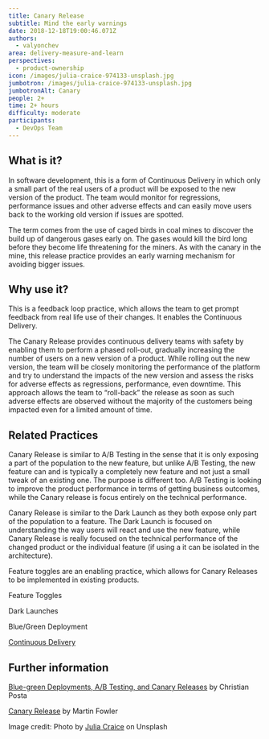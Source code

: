```yaml
---
title: Canary Release
subtitle: Mind the early warnings
date: 2018-12-18T19:00:46.071Z
authors:
  - valyonchev
area: delivery-measure-and-learn
perspectives:
  - product-ownership
icon: /images/julia-craice-974133-unsplash.jpg
jumbotron: /images/julia-craice-974133-unsplash.jpg
jumbotronAlt: Canary
people: 2+
time: 2+ hours
difficulty: moderate
participants:
  - DevOps Team
---
```

## What is it?

In software development, this is a form of Continuous Delivery in which only a small part of the real users of a product will be exposed to the new version of the product. The team would monitor for regressions, performance issues and other adverse effects and can easily move users back to the working old version if issues are spotted. 

The term comes from the use of caged birds in coal mines to discover the build up of dangerous gases early on. The gases would kill the bird long before they become life threatening for the miners. As with the canary in the mine, this release practice provides an early warning mechanism for avoiding bigger issues. 

## Why use it?

This is a feedback loop practice, which allows the team to get prompt feedback from real life use of their changes. It enables the Continuous Delivery. 

The Canary Release provides continuous delivery teams with safety by enabling them to perform a phased roll-out, gradually increasing the number of users on a new version of a product. While rolling out the new version, the team will be closely monitoring the performance of the platform and try to understand the impacts of the new version and assess the risks for adverse effects as regressions, performance, even downtime. This approach allows the team to “roll-back” the release as soon as such adverse effects are observed without the majority of the customers being impacted even for a limited amount of time.

## Related Practices

Canary Release is similar to A/B Testing in the sense that it is only exposing a part of the population to the new feature, but unlike A/B Testing, the new feature can and is typically a completely new feature and not just a small tweak of an existing one. The purpose is different too. A/B Testing is looking to improve the product performance in terms of getting business outcomes, while the Canary release is focus entirely on the technical performance. 

Canary Release is similar to the Dark Launch as they both expose only part of the population to a feature. The Dark Launch is focused on understanding the way users will react and use the new feature, while Canary Release is really focused on the technical performance of the changed product or the individual feature (if using a it can be isolated in the architecture).

Feature toggles are an enabling practice, which allows for Canary Releases to be implemented in existing products. 

Feature Toggles

Dark Launches 

Blue/Green Deployment

[Continuous Delivery](https://openpracticelibrary.com/practice/continuous-delivery/)

## Further information

[Blue-green Deployments, A/B Testing, and Canary Releases](http://blog.christianposta.com/deploy/blue-green-deployments-a-b-testing-and-canary-releases/) by Christian Posta

[Canary Release](https://martinfowler.com/bliki/CanaryRelease.html) by Martin Fowler



Image credit: Photo by [Julia Craice](https://unsplash.com/photos/o0S-0Pa4F2M) on Unsplash
